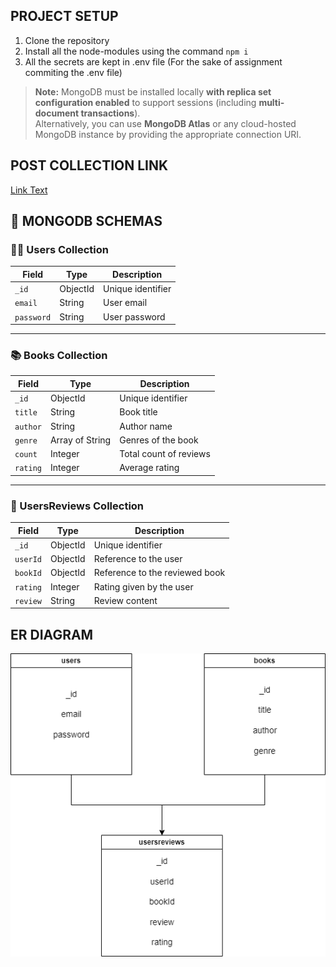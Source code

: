 ## PROJECT SETUP

1. Clone the repository
2. Install all the node-modules using the command `npm i`
3. All the secrets are kept in .env file (For the sake of assignment commiting the .env file)

> **Note:** MongoDB must be installed locally **with replica set configuration enabled** to support sessions (including **multi-document transactions**).  
> Alternatively, you can use **MongoDB Atlas** or any cloud-hosted MongoDB instance by providing the appropriate connection URI.

## POST COLLECTION LINK
[Link Text](https://www.postman.com/supply-architect-93224319/workspace/public-collection-bandasyam/collection/37333128-de6dfcb0-a688-4fbd-8f10-f0872c199000?action=share&creator=37333128
)

## 📘 MONGODB SCHEMAS

### 🧑‍💻 Users Collection

| Field      | Type     | Description       |
| ---------- | -------- | ----------------- |
| `_id`      | ObjectId | Unique identifier |
| `email`    | String   | User email        |
| `password` | String   | User password     |

---

### 📚 Books Collection

| Field    | Type            | Description            |
| -------- | --------------- | ---------------------- |
| `_id`    | ObjectId        | Unique identifier      |
| `title`  | String          | Book title             |
| `author` | String          | Author name            |
| `genre`  | Array of String | Genres of the book     |
| `count`  | Integer         | Total count of reviews |
| `rating` | Integer         | Average rating         |

---

### 📝 UsersReviews Collection

| Field    | Type     | Description                    |
| -------- | -------- | ------------------------------ |
| `_id`    | ObjectId | Unique identifier              |
| `userId` | ObjectId | Reference to the user          |
| `bookId` | ObjectId | Reference to the reviewed book |
| `rating` | Integer  | Rating given by the user       |
| `review` | String   | Review content                 |

## ER DIAGRAM

![ER Diagram](docs/er-diagram.png)

